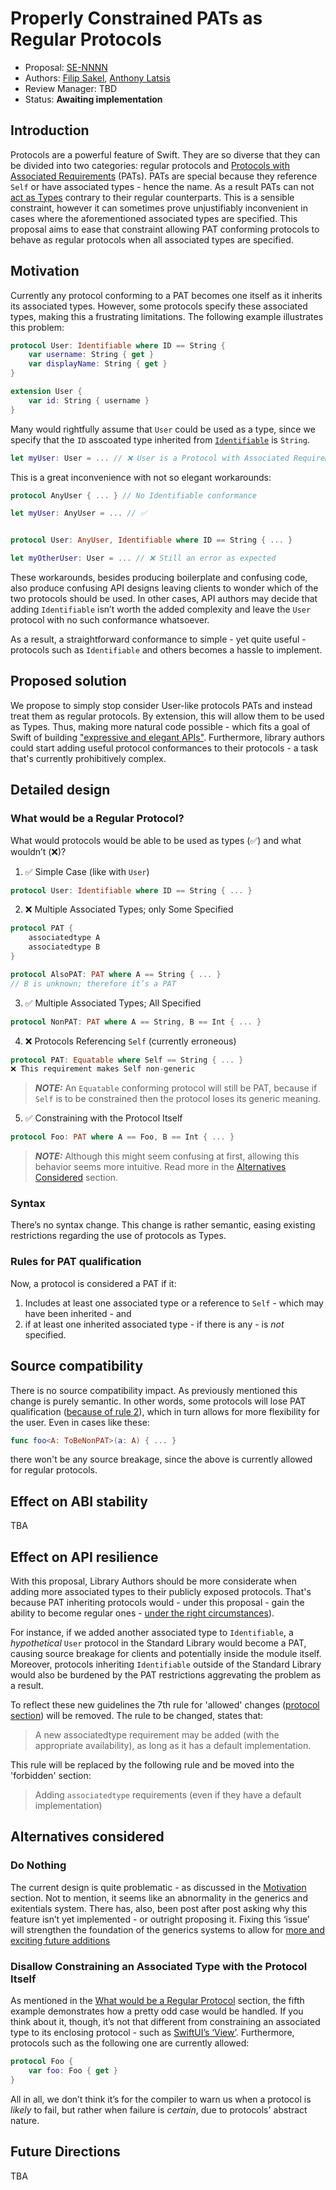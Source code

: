 # Properly Constrained PATs as Regular Protocols

* Proposal: [SE-NNNN](NNNN-properly-constrained-pats-as-regular-protocols.md)
* Authors: [Filip Sakel](https://github.com/filip-sakel), [Anthony Latsis](https://github.com/AnthonyLatsis)
* Review Manager: TBD
* Status: **Awaiting implementation**

## Introduction

Protocols are a powerful feature of Swift. They are so diverse that they can be divided into two categories: regular protocols and [Protocols with Associated Requirements](https://docs.swift.org/swift-book/LanguageGuide/Generics.html#ID189) (PATs). PATs are special because they reference `Self` or have associated types - hence the name. As a result PATs can not [act as Types](https://docs.swift.org/swift-book/LanguageGuide/Protocols.html#ID275) contrary to their regular counterparts. This is a sensible constraint, however it can sometimes prove unjustifiably inconvenient in cases where the aforementioned associated types are specified. This proposal aims to ease that constraint allowing PAT conforming protocols to behave as regular protocols when all associated types are specified.

## Motivation

Currently any protocol conforming to a PAT becomes one itself as it inherits its associated types. However, some protocols specify these associated types, making this a frustrating limitations. The following example illustrates this problem:

```swift
protocol User: Identifiable where ID == String {
    var username: String { get }
    var displayName: String { get }
}

extension User {
    var id: String { username }
}
```

Many would rightfully assume that `User` could be used as a type, since we specify that the `ID` asscoated type inherited from [`Identifiable`](https://github.com/apple/swift-evolution/blob/master/proposals/0261-identifiable.md) is `String`. 

```swift
let myUser: User = ... // ❌ User is a Protocol with Associated Requirements
```

This is a great inconvenience with not so elegant workarounds:

```swift
protocol AnyUser { ... } // No Identifiable conformance

let myUser: AnyUser = ... // ✅


protocol User: AnyUser, Identifiable where ID == String { ... }

let myOtherUser: User = ... // ❌ Still an error as expected
```

These workarounds, besides producing boilerplate and confusing code, also produce confusing API designs leaving clients to wonder which of the two protocols should be used. In other cases, API authors may decide that adding `Identifiable` isn’t worth the added complexity and leave the `User` protocol with no such conformance whatsoever. 

As a result, a straightforward conformance to simple - yet quite useful - protocols such as `Identifiable` and others becomes a hassle to implement.


## Proposed solution

We propose to simply stop consider User-like protocols PATs and instead treat them as regular protocols. By extension, this will allow them to be used as Types. Thus, making more natural code possible - which fits a goal of Swift of building ["expressive and elegant APIs"](https://forums.swift.org/t/on-the-road-to-swift-6/32862). Furthermore, library authors could start adding useful protocol conformances to their protocols - a task that's currently prohibitively complex.

## Detailed design

### What would be a Regular Protocol?

What would protocols would be able to be used as types (✅) and what wouldn’t (❌)?

1. ✅ Simple Case (like with `User`)
```swift
protocol User: Identifiable where ID == String { ... }
```

2. ❌ Multiple Associated Types; only Some Specified 
```swift
protocol PAT { 
    associatedtype A
    associatedtype B
}

protocol AlsoPAT: PAT where A == String { ... } 
// B is unknown; therefore it’s a PAT
```

3. ✅ Multiple Associated Types; All Specified
```swift
protocol NonPAT: PAT where A == String, B == Int { ... }
```

4. ❌ Protocols Referencing `Self` (currently erroneous)
```swift
protocol PAT: Equatable where Self == String { ... }
❌ This requirement makes Self non-generic
```
> **_NOTE:_** An `Equatable` conforming protocol will still be PAT, because if `Self` is to be constrained then the protocol loses its generic meaning.

5. ✅ Constraining with the Protocol Itself
```swift
protocol Foo: PAT where A == Foo, B == Int { ... }
```
> **_NOTE:_** Although this might seem confusing at first, allowing this behavior seems more intuitive. Read more in the [Alternatives Considered](#disallow-constraining-an-associated-type-with-the-protocol-itself) section.


### Syntax 

There’s no syntax change. This change is rather semantic, easing existing restrictions regarding the use of protocols as Types.


### Rules for PAT qualification 

Now, a protocol is considered a PAT if it:

1. Includes at least one associated type or a reference to `Self` - which may have been inherited - and
2. if at least one inherited associated type - if there is any - is _not_ specified.


## Source compatibility

There is no source compatibility impact. As previously mentioned this change is purely semantic. In other words, some protocols will lose PAT 
qualification ([because of rule 2](#rules-for-pat-qualification)), which in turn allows for more flexibility for the user. Even in cases like these:
```swift
func foo<A: ToBeNonPAT>(a: A) { ... }
```
there won't be any source breakage, since the above is currently allowed for regular protocols. 


## Effect on ABI stability

TBA

## Effect on API resilience

With this proposal, Library Authors should be more considerate when adding more associated types to their publicly exposed protocols. That's because PAT inheriting protocols would - under this proposal - gain the ability to become regular ones - [under the right circumstances](#rules-for-pat-qualification)).

For instance, if we added another associated type to `Identifiable`, a _hypothetical_ `User` protocol in the Standard Library would become a PAT, causing source breakage for clients and potentially inside the module itself. Moreover, protocols inheriting `Identifiable` outside of the Standard Library would also be burdened by the PAT restrictions aggrevating the problem as a result.

To reflect these new guidelines the 7th rule for 'allowed' changes ([protocol section](https://github.com/apple/swift/blob/master/docs/LibraryEvolution.rst#protocols)) will be removed. The rule to be changed, states that: 
> A new associatedtype requirement may be added (with the appropriate availability), as long as it has a default implementation.

This rule will be replaced by the following rule and be moved into the 'forbidden' section:
> Adding `associatedtype` requirements (even if they have a default implementation) 


## Alternatives considered

### Do Nothing

The current design is quite problematic - as discussed in the [Motivation](#motivation) section. Not to mention, it seems like an abnormality in the generics and exitentials system. There has, also, been post after post asking why this feature isn’t yet implemented - or outright proposing it. Fixing this ‘issue’ will strengthen the foundation of the generics systems to allow for [more and exciting future additions](https://forums.swift.org/t/improving-the-ui-of-generics/22814)


### Disallow Constraining an Associated Type with the Protocol Itself

As mentioned in the [What would be a Regular Protocol](#what-would-be-a-regular-protocol?) section, the fifth example demonstrates how a pretty odd case would be handled. If you think about it, though, it’s not that different from constraining an associated type to its enclosing protocol - such as [SwiftUI’s ‘View’](https://developer.apple.com/documentation/swiftui/view). Furthermore, protocols such as the following one are currently allowed: 
```swift
protocol Foo {
    var foo: Foo { get }
}
```
All in all, we don’t think it’s for the compiler to warn us when a protocol is _likely_ to fail, but rather when failure is _certain_, due to protocols' abstract nature.

## Future Directions

TBA
